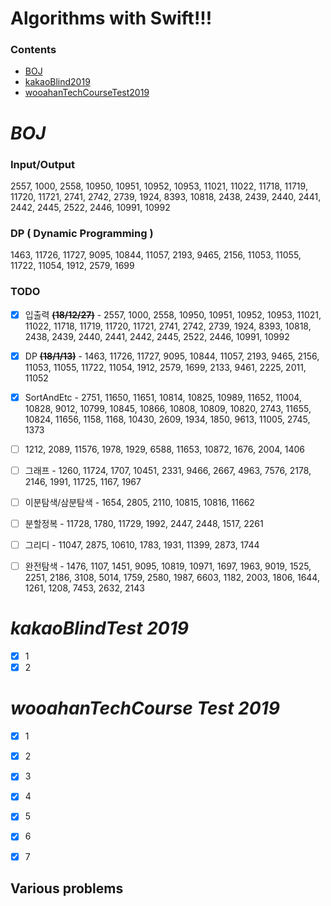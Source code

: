 # Algorithms with Swift!!!

### Contents

- [BOJ](#boj)
- [kakaoBlind2019](#kakaoblindtest-2019)
- [wooahanTechCourseTest2019](#wooahantechcourse-test-2019)


# _BOJ_

### Input/Output
2557, 1000, 2558, 10950, 10951, 10952, 10953, 11021, 11022, 11718, 11719, 11720, 11721, 2741, 2742, 2739, 1924, 8393, 10818, 2438, 2439, 2440, 2441, 2442, 2445, 2522, 2446, 10991, 10992

### DP ( Dynamic Programming )
1463, 11726, 11727, 9095, 10844, 11057, 2193, 9465, 2156, 11053, 11055, 11722, 11054, 1912, 2579, 1699

### TODO

- [x] 입출력 ~~**(18/12/27)**~~ - 2557, 1000, 2558, 10950, 10951, 10952, 10953, 11021, 11022, 11718, 11719, 11720, 11721, 2741, 2742, 2739, 1924, 8393, 10818, 2438, 2439, 2440, 2441, 2442, 2445, 2522, 2446, 10991, 10992 



- [x] DP ~~**(18/1/13)**~~ - 1463, 11726, 11727, 9095, 10844, 11057, 2193, 9465, 2156, 11053, 11055, 11722, 11054, 1912, 2579, 1699, 2133, 9461, 2225, 2011, 11052

- [x] SortAndEtc - 2751, 11650, 11651, 10814, 10825, 10989, 11652, 11004, 10828, 9012, 10799, 10845, 10866, 10808, 10809, 10820, 2743, 11655, 10824, 11656, 1158, 1168, 10430, 2609, 1934, 1850, 9613, 11005, 2745, 1373

- [ ] 1212, 2089, 11576, 1978, 1929, 6588, 11653, 10872, 1676, 2004, 1406 

- [ ] 그래프 - 1260, 11724, 1707, 10451, 2331, 9466, 2667, 4963, 7576, 2178, 2146, 1991, 11725, 1167, 1967

- [ ] 이분탐색/삼분탐색 - 1654, 2805, 2110, 10815, 10816, 11662

- [ ] 분할정복 - 11728, 1780, 11729, 1992, 2447, 2448, 1517, 2261

- [ ] 그리디 - 11047, 2875, 10610, 1783, 1931, 11399, 2873, 1744

- [ ] 완전탐색 - 1476, 1107, 1451, 9095, 10819, 10971, 1697, 1963, 9019, 1525, 2251, 2186, 3108, 5014, 1759, 2580, 1987, 6603, 1182, 2003, 1806, 1644, 1261, 1208, 7453, 2632, 2143


# _kakaoBlindTest 2019_
- [x] 1
- [x] 2

# _wooahanTechCourse Test 2019_
- [x] 1
- [x] 2
- [x] 3
- [x] 4
- [x] 5
- [x] 6
- [x] 7


## Various problems
